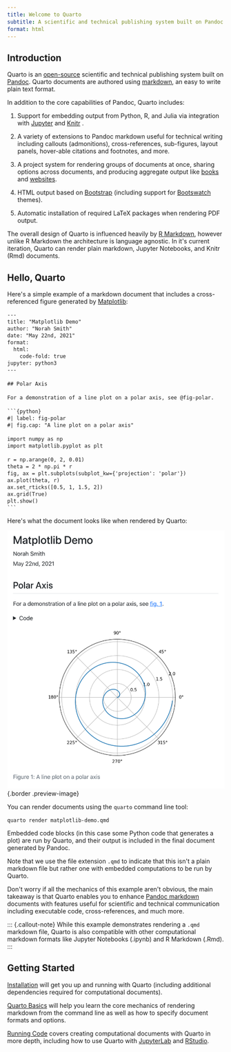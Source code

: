 ```yaml
---
title: Welcome to Quarto
subtitle: A scientific and technical publishing system built on Pandoc
format: html
---
```


## Introduction

Quarto is an [open-source](https://github.com/quarto-dev/quarto-cli) scientific and technical publishing system built on [Pandoc](https://pandoc.org). Quarto documents are authored using [markdown](https://en.wikipedia.org/wiki/Markdown), an easy to write plain text format.

In addition to the core capabilities of Pandoc, Quarto includes:

1.  Support for embedding output from Python, R, and Julia via integration with [Jupyter](https://jupyter.org/) and [Knitr](https://yihui.org/knitr/) .

2.  A variety of extensions to Pandoc markdown useful for technical writing including callouts (admonitions), cross-references, sub-figures, layout panels, hover-able citations and footnotes, and more.

3.  A project system for rendering groups of documents at once, sharing options across documents, and producing aggregate output like [books](docs/books/book-basics.md) and [websites](docs/websites/website-basics.md).

4.  HTML output based on [Bootstrap](https://getbootstrap.com/) (including support for [Bootswatch](https://bootswatch.com/) themes).

5.  Automatic installation of required LaTeX packages when rendering PDF output.

The overall design of Quarto is influenced heavily by [R Markdown](https://rmarkdown.rstudio.com/), however unlike R Markdown the architecture is language agnostic. In it's current iteration, Quarto can render plain markdown, Jupyter Notebooks, and Knitr (Rmd) documents.

## Hello, Quarto

Here's a simple example of a markdown document that includes a cross-referenced figure generated by [Matplotlib](https://matplotlib.org/):

```` {.python}
---
title: "Matplotlib Demo"
author: "Norah Smith"
date: "May 22nd, 2021"
format: 
  html:
    code-fold: true
jupyter: python3
---

## Polar Axis

For a demonstration of a line plot on a polar axis, see @fig-polar.

```{python}
#| label: fig-polar
#| fig.cap: "A line plot on a polar axis"

import numpy as np
import matplotlib.pyplot as plt

r = np.arange(0, 2, 0.01)
theta = 2 * np.pi * r
fig, ax = plt.subplots(subplot_kw={'projection': 'polar'})
ax.plot(theta, r)
ax.set_rticks([0.5, 1, 1.5, 2])
ax.grid(True)
plt.show()
```
````

Here's what the document looks like when rendered by Quarto:

![](docs/getting-started/images/hello-quarto.png){.border .preview-image}

You can render documents using the `quarto` command line tool:

``` {.bash}
quarto render matplotlib-demo.qmd
```

Embedded code blocks (in this case some Python code that generates a plot) are run by Quarto, and their output is included in the final document generated by Pandoc.

Note that we use the file extension `.qmd` to indicate that this isn't a plain markdown file but rather one with embedded computations to be run by Quarto.

Don't worry if all the mechanics of this example aren't obvious, the main takeaway is that Quarto enables you to enhance [Pandoc markdown](https://pandoc.org/MANUAL.html#pandocs-markdown) documents with features useful for scientific and technical communication including executable code, cross-references, and much more.

::: {.callout-note}
While this example demonstrates rendering a `.qmd` markdown file, Quarto is also compatible with other computational markdown formats like Jupyter Notebooks (.ipynb) and R Markdown (.Rmd).
:::

## Getting Started

[Installation](docs/getting-started/installation.md) will get you up and running with Quarto (including additional dependencies required for computational documents).

[Quarto Basics](docs/getting-started/quarto-basics.md) will help you learn the core mechanics of rendering markdown from the command line as well as how to specify document formats and options.

[Running Code](docs/computations/running-code.md) covers creating computational documents with Quarto in more depth, including how to use Quarto with [JupyterLab](docs/computations/using-jupyter-lab.md) and [RStudio](docs/computations/using-rstudio.md).
